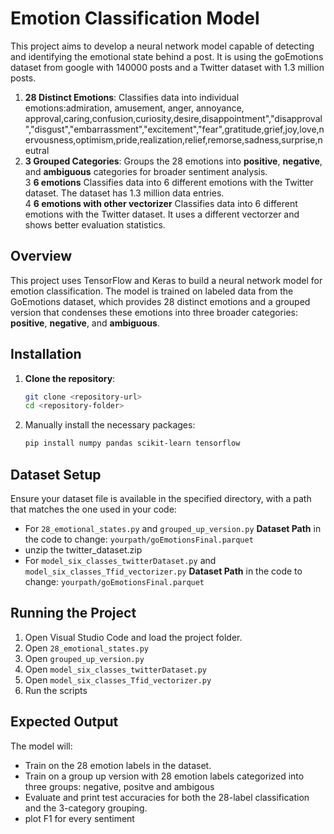 # Emotion Classification Model

This project aims to develop a neural network model capable of detecting and identifying the emotional state behind a post. It is using the goEmotions dataset from google with 140000 posts and a Twitter dataset with 1.3 million posts. 
1. **28 Distinct Emotions**: Classifies data into individual emotions:admiration, amusement, anger, annoyance, approval,caring,confusion,curiosity,desire,disappointment","disapproval","disgust","embarrassment","excitement","fear",gratitude,grief,joy,love,nervousness,optimism,pride,realization,relief,remorse,sadness,surprise,neutral
2. **3 Grouped Categories**: Groups the 28 emotions into **positive**, **negative**, and **ambiguous** categories for broader sentiment analysis.<br>
3 **6 emotions** Classifies data into 6 different emotions with the Twitter dataset. The dataset has 1.3 million data entries.<br>
4 **6 emotions with other vectorizer** Classifies data into 6 different emotions with the Twitter dataset. It uses a different vectorzer and shows better evaluation statistics.


## Overview

This project uses TensorFlow and Keras to build a neural network model for emotion classification.  The model is trained on labeled data from the GoEmotions dataset, which provides 28 distinct emotions and a grouped version that condenses these emotions into three broader categories: **positive**, **negative**, and **ambiguous**.


## Installation

1. **Clone the repository**:

   ```bash
   git clone <repository-url>
   cd <repository-folder>

2. Manually install the necessary packages:

    ```bash
    pip install numpy pandas scikit-learn tensorflow
    ```

## Dataset Setup

Ensure your dataset file is available in the specified directory, with a path that matches the one used in your code:


- For `28_emotional_states.py` and `grouped_up_version.py` **Dataset Path** in the code to change: `yourpath/goEmotionsFinal.parquet`
- unzip the twitter_dataset.zip
- For `model_six_classes_twitterDataset.py` and `model_six_classes_Tfid_vectorizer.py` **Dataset Path** in the code to change: `yourpath/goEmotionsFinal.parquet`


## Running the Project

1. Open Visual Studio Code and load the project folder.
2. Open `28_emotional_states.py`
3. Open `grouped_up_version.py`
4. Open `model_six_classes_twitterDataset.py`
5. Open `model_six_classes_Tfid_vectorizer.py`
6. Run the scripts 

## Expected Output

The model will:
- Train on the 28 emotion labels in the dataset.
- Train on a group up version with 28 emotion labels categorized into three groups: negative, positve and ambigous
- Evaluate and print test accuracies for both the 28-label classification and the 3-category grouping.
- plot F1 for every sentiment
